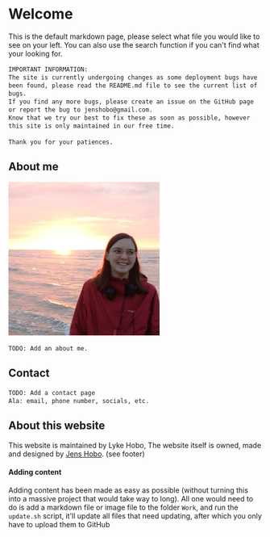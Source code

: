 # Welcome

This is the default markdown page, please select what file you would like to see on your left. You can also use the search function if you can't find what your looking for.

```
IMPORTANT INFORMATION:
The site is currently undergoing changes as some deployment bugs have been found, please read the README.md file to see the current list of bugs.
If you find any more bugs, please create an issue on the GitHub page or report the bug to jenshobo@gmail.com.
Know that we try our best to fix these as soon as possible, however this site is only maintained in our free time.

Thank you for your patiences.
```

## About me

<img src="./Images/WhatsApp Image 2025-04-02 at 12.13.08.jpeg" alt="Image Lyke" width="300"/>

```
TODO: Add an about me.
```

## Contact

```
TODO: Add a contact page
Ala: email, phone number, socials, etc.
```

## About this website

This website is maintained by Lyke Hobo, The website itself is owned, made and designed by [Jens Hobo](https://jenshobo.github.io/). (see footer)

#### Adding content

Adding content has been made as easy as possible (without turning this into a massive project that would take way to long). All one would need to do is add a markdown file or image file to the folder ```Work```, and run the ```update.sh``` script, it'll update all files that need updating, after which you only have to upload them to GitHub
